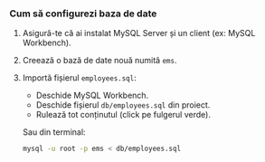### Cum să configurezi baza de date

1. Asigură-te că ai instalat MySQL Server și un client (ex: MySQL Workbench).
2. Creează o bază de date nouă numită `ems`.
3. Importă fișierul `employees.sql`:
   - Deschide MySQL Workbench.
   - Deschide fișierul `db/employees.sql` din proiect.
   - Rulează tot conținutul (click pe fulgerul verde).

   Sau din terminal:
   ```bash
   mysql -u root -p ems < db/employees.sql
